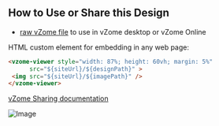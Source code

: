 
## How to Use or Share this Design

 - [raw vZome file](<${rawUrl}>) to use in vZome desktop or vZome Online
 
 HTML custom element for embedding in any web page:
 ```html
<vzome-viewer style="width: 87%; height: 60vh; margin: 5%"
       src="${siteUrl}/${designPath}" >
  <img src="${siteUrl}/${imagePath}" />
</vzome-viewer>
 ```

[vZome Sharing documentation](https://vzome.github.io/vzome/sharing.html#how-it-works)

![Image](<${imageFile}>)

